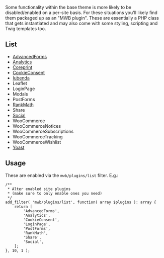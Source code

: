 Some functionality within the base theme is more likely to be disabled/enabled on a per-site basis. For these situations you'll likely find them packaged up as an "MWB plugin". These are essentially a PHP class that gets instantiated and may also come with some styling, scripting and Twig templates too.

## List
- [AdvancedForms](Plugins/AdvancedForms)
- [Analytics](Plugins/Analytics)
- [Coreprint](Plugins/Coreprint)
- [CookieConsent](Plugins/CookieConsent)
- [Iubenda](Plugins/Iubenda)
- Leaflet
- LoginPage
- Modals
- PostForms
- [RankMath](Plugins/RankMath)
- Share
- [Social](Plugins/Social)
- WooCommerce
- WooCommerceNotices
- WooCommerceSubscriptions
- WooCommerceTracking
- WooCommerceWishlist
- [Yoast](Plugins/Yoast)

## Usage
These are enabled via the `mwb/plugins/list` filter. E.g.:

```
/**
 * Alter enabled site plugins
 * (make sure to only enable ones you need)
 */
add_filter( 'mwb/plugins/list', function( array $plugins ): array {
    return [
        'AdvancedForms',
        'Analytics',
        'CookieConsent',
        'LoginPage',
        'PostForms',
        'RankMath',
        'Share',
        'Social',
    ];
}, 10, 1 );
```